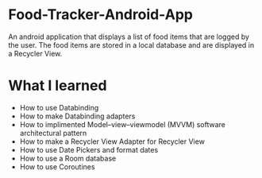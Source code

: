 # Food-Tracker-Android-App
An android application that displays a list of food items that are logged by the user. The food items are stored in a local database and are displayed in a Recycler View.

# What I learned
* How to use Databinding
* How to make Databinding adapters
* How to implimented Model–view–viewmodel (MVVM) software architectural pattern
* How to make a Recycler View Adapter for Recycler View
* How to use Date Pickers and format dates
* How to use a Room database
* How to use Coroutines
